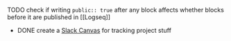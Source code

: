 TODO check if writing `public:: true` after any block affects whether blocks before it are published in [[Logseq]]

- DONE create a [Slack Canvas](https://slack.com/intl/en-in/help/articles/203950418-Use-a-canvas-in-Slack) for tracking project stuff